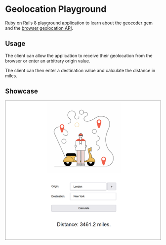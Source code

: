 # Geolocation Playground

Ruby on Rails 8 playground application to learn about the [geocoder gem](https://github.com/alexreisner/geocoder) and the [browser geolocation API](https://developer.mozilla.org/en-US/docs/Web/API/Geolocation_API).

## Usage

The client can allow the application to receive their geolocation from the browser or enter an arbitrary origin value.

The client can then enter a destination value and calculate the distance in miles.

## Showcase

![Showcase of the application interface](showcase.png)